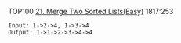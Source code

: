 TOP100
[21. Merge Two Sorted Lists(Easy)](https://leetcode.com/problems/merge-two-sorted-lists/)
1817:253

```
Input: 1->2->4, 1->3->4
Output: 1->1->2->3->4->4
```